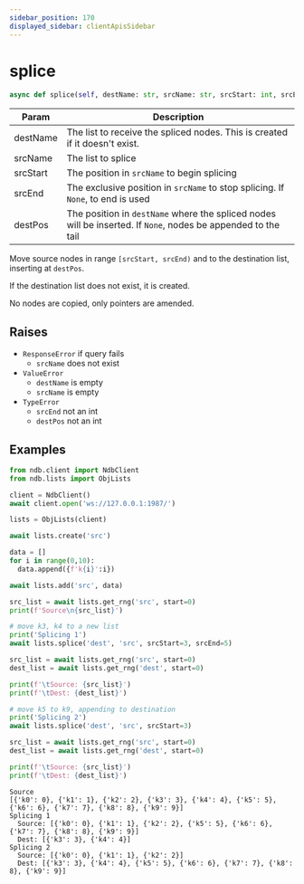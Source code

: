 ```yaml
---
sidebar_position: 170
displayed_sidebar: clientApisSidebar
---
```


# splice

```py 
async def splice(self, destName: str, srcName: str, srcStart: int, srcEnd = None, destPos = None) -> None
```

|Param|Description|
|---|---|
|destName|The list to receive the spliced nodes. This is created if it doesn't exist.|
|srcName|The list to splice|
|srcStart|The position in `srcName` to begin splicing|
|srcEnd|The exclusive position in `srcName` to stop splicing. If `None`, to end is used|
|destPos|The position in `destName` where the spliced nodes will be inserted. If `None`, nodes be appended to the tail|


Move source nodes in range `[srcStart, srcEnd)` and to the destination list, inserting at `destPos`.

If the destination list does not exist, it is created.

No nodes are copied, only pointers are amended.


## Raises
- `ResponseError` if query fails
  - `srcName` does not exist
- `ValueError`
  - `destName` is empty
  - `srcName` is empty
- `TypeError`
  - `srcEnd` not an int
  - `destPos` not an int


## Examples

```py
from ndb.client import NdbClient
from ndb.lists import ObjLists

client = NdbClient()
await client.open('ws://127.0.0.1:1987/')

lists = ObjLists(client)

await lists.create('src')

data = []
for i in range(0,10):
  data.append({f'k{i}':i})

await lists.add('src', data)

src_list = await lists.get_rng('src', start=0)
print(f'Source\n{src_list}')

# move k3, k4 to a new list
print('Splicing 1')
await lists.splice('dest', 'src', srcStart=3, srcEnd=5)

src_list = await lists.get_rng('src', start=0)
dest_list = await lists.get_rng('dest', start=0)

print(f'\tSource: {src_list}')
print(f'\tDest: {dest_list}')

# move k5 to k9, appending to destination
print('Splicing 2')
await lists.splice('dest', 'src', srcStart=3)

src_list = await lists.get_rng('src', start=0)
dest_list = await lists.get_rng('dest', start=0)

print(f'\tSource: {src_list}')
print(f'\tDest: {dest_list}')
```

```
Source
[{'k0': 0}, {'k1': 1}, {'k2': 2}, {'k3': 3}, {'k4': 4}, {'k5': 5}, {'k6': 6}, {'k7': 7}, {'k8': 8}, {'k9': 9}]
Splicing 1
  Source: [{'k0': 0}, {'k1': 1}, {'k2': 2}, {'k5': 5}, {'k6': 6}, {'k7': 7}, {'k8': 8}, {'k9': 9}]
  Dest: [{'k3': 3}, {'k4': 4}]
Splicing 2
  Source: [{'k0': 0}, {'k1': 1}, {'k2': 2}]
  Dest: [{'k3': 3}, {'k4': 4}, {'k5': 5}, {'k6': 6}, {'k7': 7}, {'k8': 8}, {'k9': 9}]
```